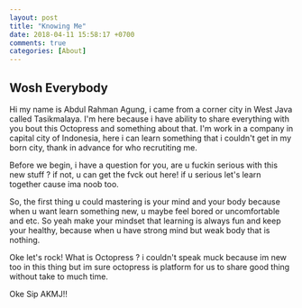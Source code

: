 ```yaml
---
layout: post
title: "Knowing Me"
date: 2018-04-11 15:58:17 +0700
comments: true
categories: [About] 
---
```



## Wosh Everybody

Hi my name is Abdul Rahman Agung, i came from a corner city in West Java called Tasikmalaya. I'm here because i have ability to share everything with you bout this Octopress and something about that. I'm work in a company in capital city of Indonesia, here i can learn something that i couldn't get in my born city, thank in advance for who recrutiting me.

Before we begin, i have a question for you, are u fuckin serious with this new stuff ? if not, u can get the fvck out here! if u serious let's learn together cause ima noob too.

So, the first thing u could mastering is your mind and your body because when u want learn something new, u maybe feel bored or uncomfortable and etc. So yeah make your mindset that learning is always fun and keep your healthy, because when u have strong mind but weak body that is nothing.

Oke let's rock!
What is Octopress ? i couldn't speak muck because im new too in this thing but im sure octopress is platform for us to share good thing without take to much time.

Oke Sip AKMJ!!
